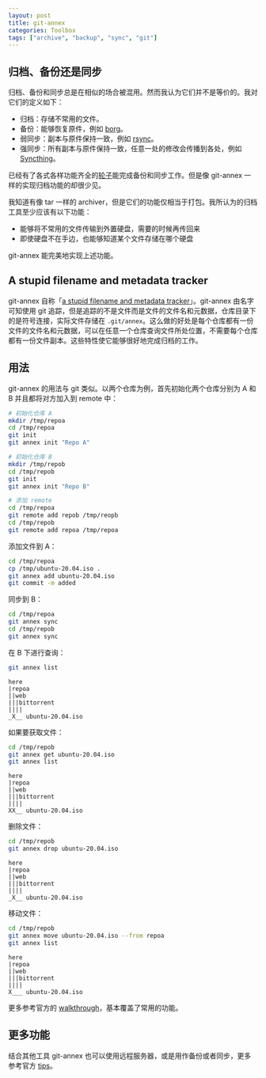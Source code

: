 ```yaml
---
layout: post
title: git-annex
categories: Toolbox
tags: ["archive", "backup", "sync", "git"]
---
```


## 归档、备份还是同步

归档、备份和同步总是在相似的场合被混用。然而我认为它们并不是等价的。我对它们的定义如下：

- 归档：存储不常用的文件。
- 备份：能够恢复原件，例如 [borg](https://borgbackup.readthedocs.org/en/stable/)。
- 弱同步：副本与原件保持一致，例如 [rsync](https://wiki.archlinux.org/title/Rsync)。
- 强同步：所有副本与原件保持一致，任意一处的修改会传播到各处，例如 [Syncthing](https://wiki.archlinux.org/title/Syncthing)。

已经有了各式各样功能齐全的[轮子](https://wiki.archlinux.org/title/Synchronization_and_backup_programs)能完成备份和同步工作。但是像 git-annex 一样的实现归档功能的却很少见。

我知道有像 tar 一样的 archiver，但是它们的功能仅相当于打包。我所认为的归档工具至少应该有以下功能：

- 能够将不常用的文件传输到外置硬盘，需要的时候再传回来
- 即使硬盘不在手边，也能够知道某个文件存储在哪个硬盘

git-annex 能完美地实现上述功能。

## A stupid filename and metadata tracker

git-annex 自称「[a stupid filename and metadata tracker](https://git-annex.branchable.com/how_it_works/)」。git-annex 由名字可知使用 git 追踪，但是追踪的不是文件而是文件的文件名和元数据，仓库目录下的是符号连接，实际文件存储在 `.git/annex`。这么做的好处是每个仓库都有一份文件的文件名和元数据，可以在任意一个仓库查询文件所处位置，不需要每个仓库都有一份文件副本。这些特性使它能够很好地完成归档的工作。

## 用法

git-annex 的用法与 git 类似。以两个仓库为例，首先初始化两个仓库分别为 A 和 B 并且都将对方加入到 remote 中：

```sh
# 初始化仓库 A
mkdir /tmp/repoa
cd /tmp/repoa
git init
git annex init "Repo A"

# 初始化仓库 B
mkdir /tmp/repob
cd /tmp/repob
git init
git annex init "Repo B"

# 添加 remote
cd /tmp/repoa
git remote add repob /tmp/reopb
cd /tmp/repob
git remote add repoa /tmp/repoa
```

添加文件到 A：

```sh
cd /tmp/repoa
cp /tmp/ubuntu-20.04.iso .
git annex add ubuntu-20.04.iso
git commit -m added
```

同步到 B：
```sh
cd /tmp/repoa
git annex sync
cd /tmp/repob
git annex sync
```

在 B 下进行查询：
```sh
git annex list
```

```
here
|repoa
||web
|||bittorrent
||||
_X__ ubuntu-20.04.iso
```

如果要获取文件：

```sh
cd /tmp/repob
git annex get ubuntu-20.04.iso
git annex list
```

```
here
|repoa
||web
|||bittorrent
||||
XX__ ubuntu-20.04.iso
```

删除文件：
```sh
cd /tmp/repob
git annex drop ubuntu-20.04.iso
```

```
here
|repoa
||web
|||bittorrent
||||
_X__ ubuntu-20.04.iso
```

移动文件：

```sh
cd /tmp/repob
git annex move ubuntu-20.04.iso --from repoa
git annex list
```

```
here
|repoa
||web
|||bittorrent
||||
X___ ubuntu-20.04.iso
```

更多参考官方的 [walkthrough](https://git-annex.branchable.com/walkthrough/)，基本覆盖了常用的功能。

## 更多功能

结合其他工具 git-annex 也可以使用远程服务器，或是用作备份或者同步，更多参考官方 [tips](https://git-annex.branchable.com/tips/)。
